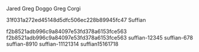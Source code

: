 Jared
Greg Doggo
Greg Corgi

31f031a272ed45148d5dfc506ec228b89945fc47
 Suffian

f2b8521adb996c9a84097e53fd378a6153fce563
f2b8521adb996c9a84097e53fd378a6153fce563
suffian-12345
suffian-678
suffian-8910
suffian-11121314
suffian15161718
